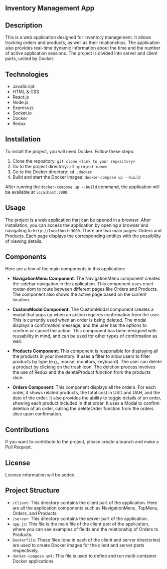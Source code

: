 ## Inventory Management App

## Description
This is a web application designed for inventory management. It allows tracking orders and products, as well as their relationships. The application also provides real-time dynamic information about the time and the number of active application sessions. The project is divided into server and client parts, united by Docker.

## Technologies
- JavaScript
- HTML & CSS
- React.js
- Node.js
- Express.js
- Socket.io
- Docker
- Redux

## Installation
To install the project, you will need Docker. Follow these steps:

1. Clone the repository: `git clone <link to your repository>`
2. Go to the project directory: `cd <project name>`
3. Go to the Docker directory: `cd .docker`
4. Build and start the Docker images: `docker-compose up --build`

After running the `docker-compose up --build` command, the application will be available at `localhost:3000`.

## Usage
The project is a web application that can be opened in a browser. After installation, you can access the application by opening a browser and navigating to `http://localhost:3000`. There are two main pages: Orders and Products. Each page displays the corresponding entities with the possibility of viewing details.

## Components
Here are a few of the main components in this application:

- **NavigationMenu Component**: The NavigationMenu component creates the sidebar navigation in the application. This component uses react-router-dom to route between different pages like Orders and Products. The component also shows the active page based on the current location.

- **CustomModal Component**: The CustomModal component creates a modal that pops up when an action requires confirmation from the user. This is currently used when an order is being deleted. The modal displays a confirmation message, and the user has the options to confirm or cancel the action. This component has been designed with reusability in mind, and can be used for other types of confirmation as well.

- **Products Component**: This component is responsible for displaying all the products in your inventory. It uses a filter to allow users to filter products by type (e.g., mouse, monitors, keyboard). The user can delete a product by clicking on the trash icon. The deletion process involves the use of Redux and the deleteProduct function from the products slice.

- **Orders Component**: This component displays all the orders. For each order, it shows related products, the total cost in USD and UAH, and the date of the order. It also provides the ability to toggle details of an order, showing each product included in that order. It uses a Modal to confirm deletion of an order, calling the deleteOrder function from the orders slice upon confirmation.

## Contributions
If you want to contribute to the project, please create a branch and make a Pull Request.

## License
License information will be added.

## Project Structure
- `/client`: This directory contains the client part of the application. Here are all the application components such as NavigationMenu, TopMenu, Orders, and Products.
- `/server`: This directory contains the server part of the application.
- `app.js`: This file is the main file of the client part of the application, where you can see examples of fields and the relationship of Orders to Products.
- `Dockerfile`: These files (one in each of the client and server directories) are used to create Docker images for the client and server parts respectively.
- `docker-compose.yml`: This file is used to define and run multi-container Docker applications.
